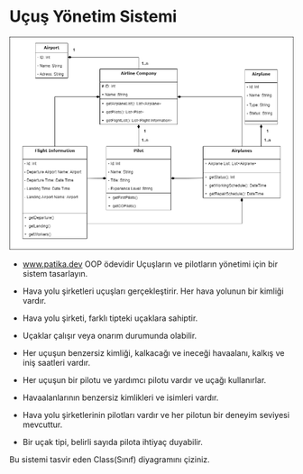 # Uçuş Yönetim Sistemi

![github](FlightManagementSystem.drawio.png)
- www.patika.dev OOP ödevidir
Uçuşların ve pilotların yönetimi için bir sistem tasarlayın.

 - Hava yolu şirketleri uçuşları gerçekleştirir. Her hava yolunun bir kimliği vardır.
 - Hava yolu şirketi, farklı tipteki uçaklara sahiptir.
 - Uçaklar çalışır veya onarım durumunda olabilir.
 - Her uçuşun benzersiz kimliği, kalkacağı ve ineceği havaalanı, kalkış ve iniş saatleri vardır.
 - Her uçuşun bir pilotu ve yardımcı pilotu vardır ve uçağı kullanırlar.
 - Havaalanlarının benzersiz kimlikleri ve isimleri vardır.
 - Hava yolu şirketlerinin pilotları vardır ve her pilotun bir deneyim seviyesi mevcuttur.
 - Bir uçak tipi, belirli sayıda pilota ihtiyaç duyabilir.

Bu sistemi tasvir eden Class(Sınıf) diyagramını çiziniz.
